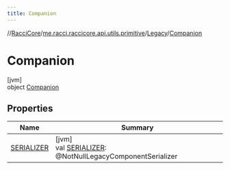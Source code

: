 ```yaml
---
title: Companion
---
```

//[RacciCore](../../../../index.html)/[me.racci.raccicore.api.utils.primitive](../../index.html)/[Legacy](../index.html)/[Companion](index.html)



# Companion



[jvm]\
object [Companion](index.html)



## Properties


| Name | Summary |
|---|---|
| [SERIALIZER](-s-e-r-i-a-l-i-z-e-r.html) | [jvm]<br>val [SERIALIZER](-s-e-r-i-a-l-i-z-e-r.html): @NotNullLegacyComponentSerializer |

